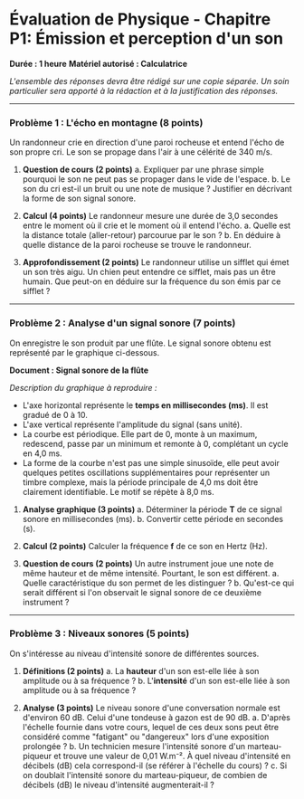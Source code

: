 # Évaluation de Physique - Chapitre P1: Émission et perception d'un son

**Durée : 1 heure**
**Matériel autorisé : Calculatrice**

*L'ensemble des réponses devra être rédigé sur une copie séparée.*
*Un soin particulier sera apporté à la rédaction et à la justification des réponses.*

---

### **Problème 1 : L'écho en montagne (8 points)**

Un randonneur crie en direction d'une paroi rocheuse et entend l'écho de son propre cri. Le son se propage dans l'air à une célérité de 340 m/s.

1.  **Question de cours (2 points)**
    a. Expliquer par une phrase simple pourquoi le son ne peut pas se propager dans le vide de l'espace.
    b. Le son du cri est-il un bruit ou une note de musique ? Justifier en décrivant la forme de son signal sonore.

2.  **Calcul (4 points)**
    Le randonneur mesure une durée de 3,0 secondes entre le moment où il crie et le moment où il entend l'écho.
    a. Quelle est la distance totale (aller-retour) parcourue par le son ?
    b. En déduire à quelle distance de la paroi rocheuse se trouve le randonneur.

3.  **Approfondissement (2 points)**
    Le randonneur utilise un sifflet qui émet un son très aigu. Un chien peut entendre ce sifflet, mais pas un être humain. Que peut-on en déduire sur la fréquence du son émis par ce sifflet ?

---

### **Problème 2 : Analyse d'un signal sonore (7 points)**

On enregistre le son produit par une flûte. Le signal sonore obtenu est représenté par le graphique ci-dessous.

**Document : Signal sonore de la flûte**

*Description du graphique à reproduire :*
- L'axe horizontal représente le **temps en millisecondes (ms)**. Il est gradué de 0 à 10.
- L'axe vertical représente l'amplitude du signal (sans unité).
- La courbe est périodique. Elle part de 0, monte à un maximum, redescend, passe par un minimum et remonte à 0, complétant un cycle en 4,0 ms.
- La forme de la courbe n'est pas une simple sinusoïde, elle peut avoir quelques petites oscillations supplémentaires pour représenter un timbre complexe, mais la période principale de 4,0 ms doit être clairement identifiable. Le motif se répète à 8,0 ms.

1.  **Analyse graphique (3 points)**
    a. Déterminer la période **T** de ce signal sonore en millisecondes (ms).
    b. Convertir cette période en secondes (s).

2.  **Calcul (2 points)**
    Calculer la fréquence **f** de ce son en Hertz (Hz).

3.  **Question de cours (2 points)**
    Un autre instrument joue une note de même hauteur et de même intensité. Pourtant, le son est différent.
    a. Quelle caractéristique du son permet de les distinguer ?
    b. Qu'est-ce qui serait différent si l'on observait le signal sonore de ce deuxième instrument ?

---

### **Problème 3 : Niveaux sonores (5 points)**

On s'intéresse au niveau d'intensité sonore de différentes sources.

1.  **Définitions (2 points)**
    a. La **hauteur** d'un son est-elle liée à son amplitude ou à sa fréquence ?
    b. L'**intensité** d'un son est-elle liée à son amplitude ou à sa fréquence ?

2.  **Analyse (3 points)**
    Le niveau sonore d'une conversation normale est d'environ 60 dB. Celui d'une tondeuse à gazon est de 90 dB.
    a. D'après l'échelle fournie dans votre cours, lequel de ces deux sons peut être considéré comme "fatigant" ou "dangereux" lors d'une exposition prolongée ?
    b. Un technicien mesure l'intensité sonore d'un marteau-piqueur et trouve une valeur de 0,01 W.m⁻². À quel niveau d'intensité en décibels (dB) cela correspond-il (se référer à l'échelle du cours) ?
    c. Si on doublait l'intensité sonore du marteau-piqueur, de combien de décibels (dB) le niveau d'intensité augmenterait-il ?
